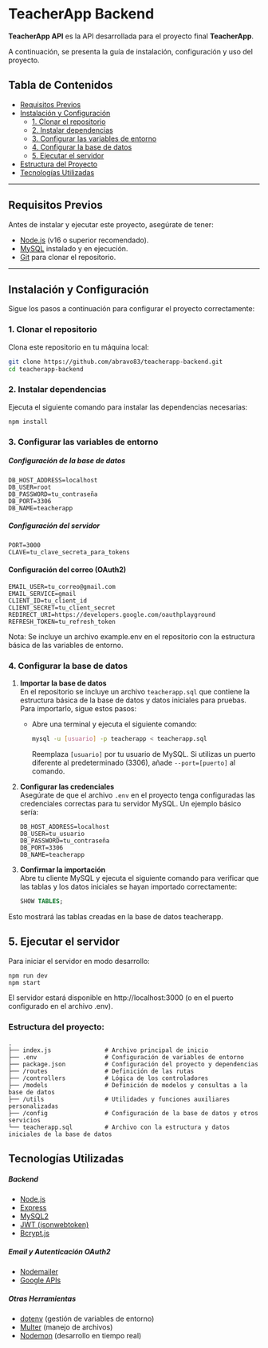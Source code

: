 # TeacherApp Backend

**TeacherApp API** es la API desarrollada para el proyecto final **TeacherApp**. 

A continuación, se presenta la guía de instalación, configuración y uso del proyecto.


## Tabla de Contenidos

- [Requisitos Previos](#requisitos-previos)
- [Instalación y Configuración](#instalación-y-configuración)
  - [1. Clonar el repositorio](#1-clonar-el-repositorio)
  - [2. Instalar dependencias](#2-instalar-dependencias)
  - [3. Configurar las variables de entorno](#3-configurar-las-variables-de-entorno)
  - [4. Configurar la base de datos](#4-configurar-la-base-de-datos)
  - [5. Ejecutar el servidor](#5-ejecutar-el-servidor)
- [Estructura del Proyecto](#estructura-del-proyecto)
- [Tecnologías Utilizadas](#tecnologías-utilizadas)

---


## Requisitos Previos

Antes de instalar y ejecutar este proyecto, asegúrate de tener:

- [Node.js](https://nodejs.org/) (v16 o superior recomendado).
- [MySQL](https://www.mysql.com/) instalado y en ejecución.
- [Git](https://git-scm.com/) para clonar el repositorio.

---

## Instalación y Configuración

Sigue los pasos a continuación para configurar el proyecto correctamente:

### 1. Clonar el repositorio

Clona este repositorio en tu máquina local:

```bash
git clone https://github.com/abravo83/teacherapp-backend.git
cd teacherapp-backend
```

### 2. Instalar dependencias

Ejecuta el siguiente comando para instalar las dependencias necesarias:

```
npm install
```

### 3. Configurar las variables de entorno

##### Configuración de la base de datos
 ```plaintext
DB_HOST_ADDRESS=localhost
DB_USER=root
DB_PASSWORD=tu_contraseña
DB_PORT=3306
DB_NAME=teacherapp
 ```

##### Configuración del servidor
 ```plaintext
PORT=3000
CLAVE=tu_clave_secreta_para_tokens
 ```

#### Configuración del correo (OAuth2)
 ```plaintext
EMAIL_USER=tu_correo@gmail.com
EMAIL_SERVICE=gmail
CLIENT_ID=tu_client_id
CLIENT_SECRET=tu_client_secret
REDIRECT_URI=https://developers.google.com/oauthplayground
REFRESH_TOKEN=tu_refresh_token
 ```

Nota: Se incluye un archivo example.env en el repositorio con la estructura básica de las variables de entorno.

### 4. Configurar la base de datos

1. **Importar la base de datos**  
   En el repositorio se incluye un archivo `teacherapp.sql` que contiene la estructura básica de la base de datos y datos iniciales para pruebas. Para importarlo, sigue estos pasos:

   - Abre una terminal y ejecuta el siguiente comando:
     ```bash
     mysql -u [usuario] -p teacherapp < teacherapp.sql
     ```
     Reemplaza `[usuario]` por tu usuario de MySQL. Si utilizas un puerto diferente al predeterminado (3306), añade `--port=[puerto]` al comando.

2. **Configurar las credenciales**  
   Asegúrate de que el archivo `.env` en el proyecto tenga configuradas las credenciales correctas para tu servidor MySQL. Un ejemplo básico sería:

   ```plaintext
   DB_HOST_ADDRESS=localhost
   DB_USER=tu_usuario
   DB_PASSWORD=tu_contraseña
   DB_PORT=3306
   DB_NAME=teacherapp

3. **Confirmar la importación**  
   Abre tu cliente MySQL y ejecuta el siguiente comando para verificar que las tablas y los datos iniciales se hayan importado correctamente:

   ```sql
   SHOW TABLES;

Esto mostrará las tablas creadas en la base de datos teacherapp.


## 5. Ejecutar el servidor

Para iniciar el servidor en modo desarrollo:

```
npm run dev
npm start
```

El servidor estará disponible en http://localhost:3000 (o en el puerto configurado en el archivo .env).


### Estructura del proyecto:

   ```plaintext
.
├── index.js               # Archivo principal de inicio
├── .env                   # Configuración de variables de entorno
├── package.json           # Configuración del proyecto y dependencias
├── /routes                # Definición de las rutas
├── /controllers           # Lógica de los controladores
├── /models                # Definición de modelos y consultas a la base de datos
├── /utils                 # Utilidades y funciones auxiliares personalizadas
├── /config                # Configuración de la base de datos y otros servicios
└── teacherapp.sql         # Archivo con la estructura y datos iniciales de la base de datos

   ```

## Tecnologías Utilizadas

##### Backend
- [Node.js](https://nodejs.org/)
- [Express](https://expressjs.com/)
- [MySQL2](https://www.npmjs.com/package/mysql2)
- [JWT (jsonwebtoken)](https://www.npmjs.com/package/jsonwebtoken)
- [Bcrypt.js](https://www.npmjs.com/package/bcryptjs)

##### Email y Autenticación OAuth2
- [Nodemailer](https://nodemailer.com/)
- [Google APIs](https://developers.google.com/identity/protocols/oauth2)

##### Otras Herramientas
- [dotenv](https://www.npmjs.com/package/dotenv) (gestión de variables de entorno)
- [Multer](https://www.npmjs.com/package/multer) (manejo de archivos)
- [Nodemon](https://www.npmjs.com/package/nodemon) (desarrollo en tiempo real)

